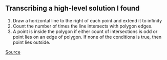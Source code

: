 ## Transcribing a high-level solution I found

1. Draw a horizontal line to the right of each point and extend it to infinity
2. Count the number of times the line intersects with polygon edges.
3. A point is inside the polygon if either count of intersections is odd or point lies on an edge of polygon.  If none of the conditions is true, then point lies outside.

[Source](https://www.geeksforgeeks.org/how-to-check-if-a-given-point-lies-inside-a-polygon/)

